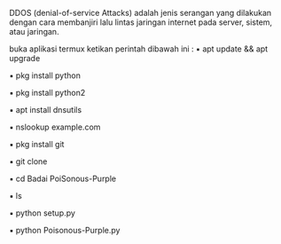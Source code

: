 DDOS (denial-of-service Attacks) adalah jenis serangan yang dilakukan dengan cara membanjiri lalu lintas jaringan internet pada server, sistem, atau jaringan.

buka aplikasi termux ketikan perintah dibawah ini :
▪ apt update && apt upgrade

▪ pkg install python

▪ pkg install python2

▪ apt install dnsutils

▪ nslookup example.com

▪ pkg install git

▪ git clone 

▪ cd Badai PoiSonous-Purple

▪ ls

▪ python setup.py

▪ python Poisonous-Purple.py

